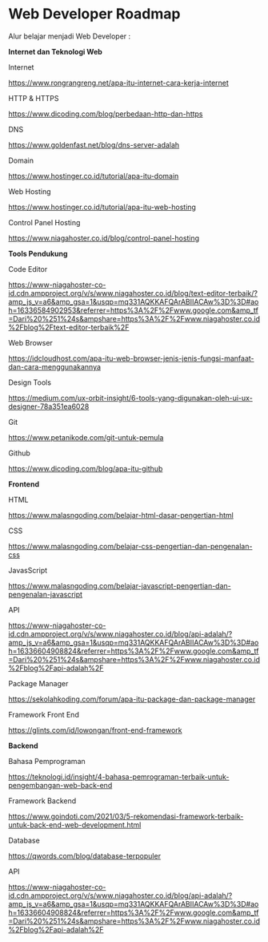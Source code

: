 # Web Developer Roadmap

Alur belajar menjadi Web Developer :

**Internet dan Teknologi Web**

Internet

https://www.rongrangreng.net/apa-itu-internet-cara-kerja-internet

HTTP & HTTPS

https://www.dicoding.com/blog/perbedaan-http-dan-https

DNS

https://www.goldenfast.net/blog/dns-server-adalah

Domain

https://www.hostinger.co.id/tutorial/apa-itu-domain

Web Hosting

https://www.hostinger.co.id/tutorial/apa-itu-web-hosting

Control Panel Hosting

https://www.niagahoster.co.id/blog/control-panel-hosting


**Tools Pendukung**

Code Editor

https://www-niagahoster-co-id.cdn.ampproject.org/v/s/www.niagahoster.co.id/blog/text-editor-terbaik/?amp_js_v=a6&amp_gsa=1&usqp=mq331AQKKAFQArABIIACAw%3D%3D#aoh=16336584902953&referrer=https%3A%2F%2Fwww.google.com&amp_tf=Dari%20%251%24s&ampshare=https%3A%2F%2Fwww.niagahoster.co.id%2Fblog%2Ftext-editor-terbaik%2F

Web Browser

https://idcloudhost.com/apa-itu-web-browser-jenis-jenis-fungsi-manfaat-dan-cara-menggunakannya

Design Tools

https://medium.com/ux-orbit-insight/6-tools-yang-digunakan-oleh-ui-ux-designer-78a351ea6028

Git

https://www.petanikode.com/git-untuk-pemula

Github

https://www.dicoding.com/blog/apa-itu-github


**Frontend**

HTML

https://www.malasngoding.com/belajar-html-dasar-pengertian-html

CSS

https://www.malasngoding.com/belajar-css-pengertian-dan-pengenalan-css

JavasScript

https://www.malasngoding.com/belajar-javascript-pengertian-dan-pengenalan-javascript

API

https://www-niagahoster-co-id.cdn.ampproject.org/v/s/www.niagahoster.co.id/blog/api-adalah/?amp_js_v=a6&amp_gsa=1&usqp=mq331AQKKAFQArABIIACAw%3D%3D#aoh=16336604908824&referrer=https%3A%2F%2Fwww.google.com&amp_tf=Dari%20%251%24s&ampshare=https%3A%2F%2Fwww.niagahoster.co.id%2Fblog%2Fapi-adalah%2F

Package Manager

https://sekolahkoding.com/forum/apa-itu-package-dan-package-manager

Framework Front End

https://glints.com/id/lowongan/front-end-framework

**Backend**

Bahasa Pemprograman

https://teknologi.id/insight/4-bahasa-pemrograman-terbaik-untuk-pengembangan-web-back-end

Framework Backend

https://www.goindoti.com/2021/03/5-rekomendasi-framework-terbaik-untuk-back-end-web-development.html

Database

https://qwords.com/blog/database-terpopuler

API

https://www-niagahoster-co-id.cdn.ampproject.org/v/s/www.niagahoster.co.id/blog/api-adalah/?amp_js_v=a6&amp_gsa=1&usqp=mq331AQKKAFQArABIIACAw%3D%3D#aoh=16336604908824&referrer=https%3A%2F%2Fwww.google.com&amp_tf=Dari%20%251%24s&ampshare=https%3A%2F%2Fwww.niagahoster.co.id%2Fblog%2Fapi-adalah%2F
